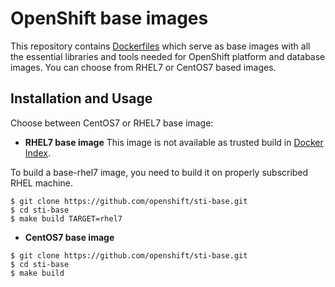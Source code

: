 OpenShift base images
========================================
This repository contains [Dockerfiles](https://github.com/openshift/sti-base)
which serve as base images with all the essential libraries and tools needed
for OpenShift platform and database images. You can choose from RHEL7 or CentOS7 based images.


Installation and Usage
------------------------
Choose between CentOS7 or RHEL7 base image:
*  **RHEL7 base image**
This image is not available as trusted build in [Docker Index](https://index.docker.io).

To build a base-rhel7 image, you need to build it on properly subscribed RHEL machine.

```
$ git clone https://github.com/openshift/sti-base.git
$ cd sti-base
$ make build TARGET=rhel7
```

*  **CentOS7 base image**

```
$ git clone https://github.com/openshift/sti-base.git
$ cd sti-base
$ make build
```
